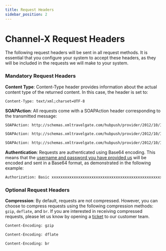 ```yaml
---
title: Request Headers
sidebar_position: 2
---
```


# Channel-X Request Headers

The following request headers will be sent in all request methods. It is essential that you configure your system to accept these headers, as they will be included in the requests we will make to your system.


### Mandatory Request Headers


**Content Type**: Content-Type header provides information about the actual content type of the returned content. In this case, the header is set to:

```html
Content-Type: text/xml;charset=UTF-8
```                           


**SOAPAction**: All requests come with a SOAPAction header corresponding to the transmitted message:


```html title="HotelRatePlanInventoryNotif"
SOAPAction: http://schemas.xmltravelgate.com/hubpush/provider/2012/10/IProviderGen/HotelRatePlanInventoryNotif
```


```html title="HotelAvailNotif"
SOAPAction: http://schemas.xmltravelgate.com/hubpush/provider/2012/10/IProviderGen/HotelAvailNotif
```


```html title="HotelRatePlanNotif"
SOAPAction: http://schemas.xmltravelgate.com/hubpush/provider/2012/10/IProviderGen/HotelRatePlanNotif
```


**Authentication**: Requests are authenticated using Base64 encoding. This means that the [username and password you have provided us](endpoint.md) will be encoded and sent in a Base64 format, as demonstrated in the following example:

```html
Authorization: Basic xxxxxxxxxxxxxxxxxxxxxxxxxxxxxxxxxxxxxxxxxxxxxxxxxxxxxxxxxxxx
```              


### Optional Request Headers


**Compression**: By default, requests are not compressed. However, you can choose to compress requests using the following compression methods: `gzip`, `deflate`, and `br`. If you are interested in receiving compressed requests, please let us know by opening a [ticket](https://app.travelgatex.com/tickets) to our customer team.


```html title="gzip"
Content-Encoding: gzip
```     


```html title="dflate"
Content-Encoding: dflate
```  


```html title="br"
Content-Encoding: br
```  
